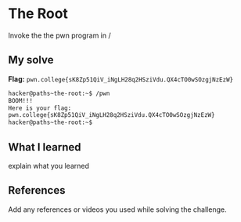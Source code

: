 # The Root
Invoke the the pwn program in /

## My solve
**Flag:** `pwn.college{sK8Zp51QiV_iNgLH28q2HSziVdu.QX4cTO0wSOzgjNzEzW}`


```bash
hacker@paths~the-root:~$ /pwn
BOOM!!!
Here is your flag:
pwn.college{sK8Zp51QiV_iNgLH28q2HSziVdu.QX4cTO0wSOzgjNzEzW}
hacker@paths~the-root:~$
```

## What I learned
explain what you learned

## References 
Add any references or videos you used while solving the challenge.

